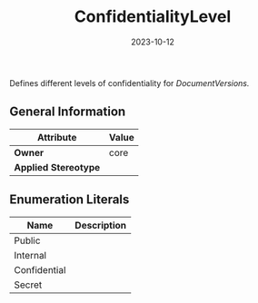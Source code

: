 ﻿---
title: ConfidentialityLevel
toc: false
type: specs
date: "2023-10-12"
draft: false
specification: VEC
version: 2.1.0
documentType: "Recommendation"
elementType: Class
classes:
  - ConfidentialityLevel
menu_name: vec-2.1.0
---
<p> Defines different levels of confidentiality for <i>DocumentVersions.</i>      </p>

## General Information

| Attribute               | Value |
|-------------------------|-------|
| **Owner**               | core |
| **Applied Stereotype**  |   |

## Enumeration Literals
| Name          | **Description** |
|---------------|-----------------|
| Public |  |
| Internal |  |
| Confidential |  |
| Secret |  |
